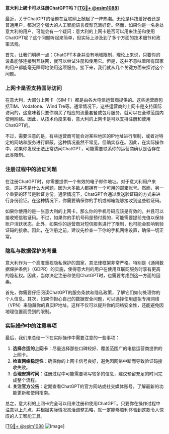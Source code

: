 **意大利上網卡可以注册ChatGPT吗？[[TG💪+ @esim1088](https://t.me/s/esim1088)]**

最近，关于ChatGPT的话题在互联网上掀起了一阵热潮。无论是科技爱好者还是普通用户，都对这个强大的人工智能语言模型充满好奇。然而，如果你是一名身处意大利的用户，可能会有一个疑问：意大利的上网卡是否可以用来注册和使用ChatGPT呢？这个问题听起来简单，但实际上涉及到了多个方面的技术细节和政策法规。

首先，让我们明确一点：ChatGPT本身并没有地域限制，理论上来说，只要你的设备能够连接到互联网，就可以尝试注册和使用它。但是，这并不意味着所有国家的用户都能毫无障碍地使用这项服务。接下来，我们就从几个关键方面来探讨这个问题。

### 上网卡是否支持国际访问

在意大利，大部分上网卡（SIM卡）都是由各大电信运营商提供的。这些运营商包括TIM、Vodafone、Wind Tre等。通常情况下，这些运营商的上网卡是支持国际访问的，这意味着只要你购买了相应的流量套餐或包月服务，就可以在全球范围内使用网络。因此，从技术角度来看，意大利的上网卡是可以支持注册和使用ChatGPT的。

不过，需要注意的是，有些运营商可能会对某些地区的IP地址进行限制，或者对特定的网站和服务进行屏蔽。这种情况虽然不常见，但确实存在。因此，在实际操作中，如果你发现无法正常访问ChatGPT，可能需要联系你的运营商确认是否存在此类限制。

### 注册过程中的验证问题

在注册ChatGPT时，你需要提供一个有效的电子邮件地址。对于意大利用户来说，这并不是什么大问题，因为大多数人都拥有一个可用的邮箱账号。然而，另一个重要的环节是验证身份。通常情况下，ChatGPT会通过发送验证码的方式来进行身份验证。在这种情况下，你需要确保你的手机或邮箱能够接收到这些验证码。

如果你使用的是一张意大利的上网卡，那么你的手机号码应该是有效的，并且可以接收短信验证码。不过，如果你的手机号码是预付费的，可能需要提前充值以保持账户活跃状态。此外，如果你的运营商对短信服务进行了限制，也可能会影响到验证码的接收。因此，在注册之前，建议先检查一下你的手机网络设置，确保一切正常。

### 隐私与数据保护的考量

意大利作为一个高度重视隐私保护的国家，其法律框架非常严格。特别是《通用数据保护条例》（GDPR）的实施，使得意大利的用户在使用互联网服务时享有更高的隐私权。因此，当你决定注册和使用ChatGPT时，也需要考虑到这一方面的因素。

首先，你需要仔细阅读ChatGPT的服务条款和隐私政策，了解它们如何处理你的个人信息。其次，如果你担心自己的数据安全问题，可以选择使用虚拟专用网络（VPN）来隐藏你的真实IP地址。这样不仅可以提升你的网络安全性，还能避免因地理位置而受到的限制。

### 实际操作中的注意事项

最后，我们来总结一下在实际操作中需要注意的一些事项：

1. **选择合适的上网卡**：尽量选择那些口碑较好、覆盖范围广的电信运营商提供的上网卡。
2. **检查网络稳定性**：确保你的上网卡信号良好，避免因网络中断而导致验证码接收失败。
3. **合理安排时间**：注册过程中可能需要填写较多的信息，建议预留充足的时间完成整个流程。
4. **关注官方公告**：定期查看ChatGPT的官方网站或社交媒体账号，了解最新的功能更新和使用指南。

总之，意大利的上网卡完全可以用来注册和使用ChatGPT。只要你在操作过程中注意以上几点，并根据实际情况灵活调整策略，就一定能够顺利体验到这款令人惊叹的人工智能工具。

[[TG💪+ @esim1088](https://t.me/s/esim1088) ![Image](https://i.postimg.cc/4NQfJmqS/Snipaste-2025-05-13-00-14-12.png)]